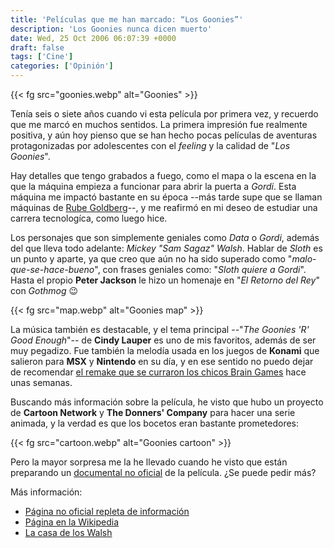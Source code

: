 ```yaml
---
title: 'Películas que me han marcado: “Los Goonies”'
description: 'Los Goonies nunca dicen muerto'
date: Wed, 25 Oct 2006 06:07:39 +0000
draft: false
tags: ['Cine']
categories: ['Opinión']
---
```


{{< fg src="goonies.webp" alt="Goonies" >}}

Tenía seis o siete años cuando vi esta película por primera vez, y recuerdo que me marcó en muchos sentidos. La primera impresión fue realmente positiva, y aún hoy pienso que se han hecho pocas películas de aventuras protagonizadas por adolescentes con el _feeling_ y la calidad de "_Los Goonies_".

Hay detalles que tengo grabados a fuego, como el mapa o la escena en la que la máquina empieza a funcionar para abrir la puerta a _Gordi_. Esta máquina me impactó bastante en su época --más tarde supe que se llaman máquinas de [Rube Goldberg](http://en.wikipedia.org/wiki/Rube_Goldberg)--, y me reafirmó en mi deseo de estudiar una carrera tecnologíca, como luego hice.

Los personajes que son simplemente geniales como _Data_ o _Gordi_, además del que lleva todo adelante: _Mickey "Sam Sagaz" Walsh_. Hablar de _Sloth_ es un punto y aparte, ya que creo que aún no ha sido superado como "_malo-que-se-hace-bueno_", con frases geniales como: "_Sloth quiere a Gordi_". Hasta el propio **Peter Jackson** le hizo un homenaje en "_El Retorno del Rey_" con _Gothmog_ :wink:

{{< fg src="map.webp" alt="Goonies map" >}}

La música también es destacable, y el tema principal --"_The Goonies 'R' Good Enough_"-- de **Cindy Lauper** es uno de mis favoritos, además de ser muy pegadizo. Fue también la melodía usada en los juegos de **Konami** que salieron para **MSX** y **Nintendo** en su día, y en ese sentido no puedo dejar de recomendar [el remake que se curraron los chicos Brain Games](/the-goonies-20%C2%BA-aniversario/) hace unas semanas.

Buscando más información sobre la película, he visto que hubo un proyecto de **Cartoon Network** y **The Donners' Company** para hacer una serie animada, y la verdad es que los bocetos eran bastante prometedores:

{{< fg src="cartoon.webp" alt="Goonies cartoon" >}}

Pero la mayor sorpresa me la he llevado cuando he visto que están preparando un [documental no oficial](http://www.thegoonies.org/documentary.htm) de la película. ¿Se puede pedir más?

Más información:

*   [Página no oficial repleta de información](http://www.thegoonies.org/)
*   [Página en la Wikipedia](http://en.wikipedia.org/wiki/The_Goonies)
*   [La casa de los Walsh](http://www.gosleepgo.com/node/276)